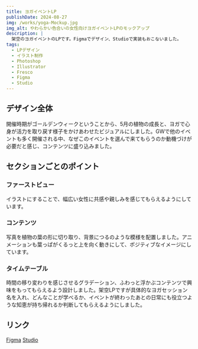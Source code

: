 ```yaml
---
title: ヨガイベントLP
publishDate: 2024-08-27
img: /works/yoga-Mockup.jpg
img_alt: やわらかい色合いの女性向けヨガイベントLPのモックアップ
description: |
  架空のヨガイベントのLPです。Figmaでデザイン、Studioで実装もおこないました。
tags:
  - LPデザイン
  - イラスト制作
  - Photoshop
  - Illustrator
  - Fresco
  - Figma
  - Studio
---
```


## デザイン全体

開催時期がゴールデンウィークということから、5月の植物の成長と、ヨガで心身が活力を取り戻す様子をかけあわせたビジュアルにしました。GWで他のイベントも多く開催される中、なぜこのイベントを選んで来てもらうのか動機づけが必要だと感じ、コンテンツに盛り込みました。

## セクションごとのポイント

### ファーストビュー

イラストにすることで、幅広い女性に共感や親しみを感じてもらえるようにしています。

### コンテンツ

写真を植物の葉の形に切り取り、背景につるのような模様を配置しました。アニメーションも葉っぱがくるっと上を向く動きにして、ポジティブなイメージにしています。

### タイムテーブル

時間の移り変わりを感じさせるグラデーション、ふわっと浮かぶコンテンツで興味をもってもらえるよう設計しました。架空LPですが具体的なヨガセッション名を入れ、どんなことが学べるか、イベントが終わったあとの日常にも役立つような知恵が持ち帰れるか判断してもらえるようにしました。

## リンク

[Figma](https://www.figma.com/design/bSstltWnkgRDQziXEtZhgL/YOGAinCITYFESTIVAL_Revised?node-id=0-1&t=mbxRURfSFKeA9JEK-1)
[Studio](https://yogalp-mizuiro.studio.site/)

